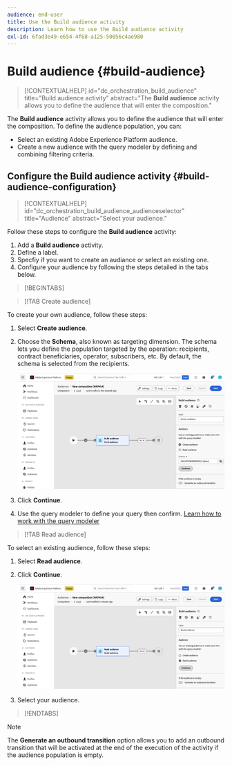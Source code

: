 ```yaml
---
audience: end-user
title: Use the Build audience activity
description: Learn how to use the Build audience activity
exl-id: 6fad3e49-e654-4f68-a125-50056c4ae980
---
```

# Build audience {#build-audience}

>[!CONTEXTUALHELP]
>id="dc_orchestration_build_audience"
>title="Build audience activity"
>abstract="The **Build audience** activity allows you to define the audience that will enter the composition."

The **Build audience** activity allows you to define the audience that will enter the composition. To define the audience population, you can:
 
* Select an existing Adobe Experience Platform audience. 
* Create a new audience with the query modeler by defining and combining filtering criteria.

## Configure the Build audience activity {#build-audience-configuration}

>[!CONTEXTUALHELP]
>id="dc_orchestration_build_audience_audienceselector"
>title="Audience"
>abstract="Select your audience."

Follow these steps to configure the **Build audience** activity:

1. Add a **Build audience** activity. 
1. Define a label.
1. Specfiy if you want to create an audiance or select an existing one.
1. Configure your audience by following the steps detailed in the tabs below.

>[!BEGINTABS]

>[!TAB Create audience]

To create your own audience, follow these steps:

1. Select **Create audience**.
1. Choose the **Schema**, also known as targeting dimension. The schema lets you define the population targeted by the operation: recipients, contract beneficiaries, operator, subscribers, etc. By default, the schema is selected from the recipients.

    ![](../assets/build-audience-create.png)

1. Click **Continue**.
1. Use the query modeler to define your query then confirm. [Learn how to work with the query modeler](../../query/query-modeler-overview.md)

>[!TAB Read audience]

To select an existing audience, follow these steps:

1. Select **Read audience**.
1. Click **Continue**.

    ![](../assets/build-audience-read.png)

1. Select your audience.

>[!ENDTABS]

>[!NOTE]
>
>The **Generate an outbound transition** option allows you to add an outbound transition that will be activated at the end of the execution of the activity if the audience population is empty. 

<!--
## Examples{#build-audience-examples}

Here is an example of a workflow with two **Build audience** activities. The first one targets the poker players audience, followed by an email delivery. The second one targets the VIP clients audience, followed by an SMS delivery.

![](../assets/workflow-audience-example.png)
-->

